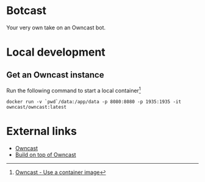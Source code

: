 # Botcast
Your very own take on an Owncast bot.

# Local development

## Get an Owncast instance
Run the following command to start a local container[^1]

```shell
docker run -v `pwd`/data:/app/data -p 8080:8080 -p 1935:1935 -it owncast/owncast:latest
```

# External links
- [Owncast](https://owncast.online/)
- [Build on top of Owncast](https://owncast.online/thirdparty/)

[^1]: [Owncast - Use a container image](https://owncast.online/quickstart/container/)